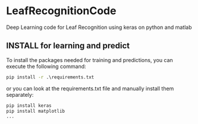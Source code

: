 # LeafRecognitionCode

Deep Learning code for Leaf Recognition using keras on python and matlab

## INSTALL for learning and predict

To install the packages needed for training and predictions, you can execute the following command:

```cmd
pip install -r .\requirements.txt
```

or you can look at the requirements.txt file and manually install them separately:

```cmd
pip install keras
pip install matplotlib
...
```
